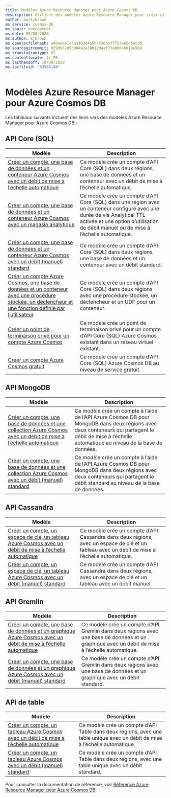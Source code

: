 ```yaml
---
title: Modèles Azure Resource Manager pour Azure Cosmos DB
description: Utilisez des modèles Azure Resource Manager pour créer et configurer Azure Cosmos DB.
author: markjbrown
ms.service: cosmos-db
ms.topic: conceptual
ms.date: 05/08/2020
ms.author: mjbrown
ms.openlocfilehash: a98aee61c3a330344b5b7fa0a5f7f53a65e5ecdb
ms.sourcegitcommit: 829d951d5c90442a38012daaf77e86046018e5b9
ms.translationtype: HT
ms.contentlocale: fr-FR
ms.lasthandoff: 10/09/2020
ms.locfileid: "83586148"
---
```

# <a name="azure-resource-manager-templates-for-azure-cosmos-db"></a>Modèles Azure Resource Manager pour Azure Cosmos DB

Les tableaux suivants incluent des liens vers des modèles Azure Resource Manager pour Azure Cosmos DB :

## <a name="core-sql-api"></a>API Core (SQL)

|**Modèle**|**Description**|
|---|---|
|[Créer un compte, une base de données et un conteneur Azure Cosmos avec un débit de mise à l’échelle automatique](manage-sql-with-resource-manager.md#create-autoscale) | Ce modèle crée un compte d’API Core (SQL) dans deux régions, une base de données et un conteneur avec un débit de mise à l’échelle automatique. |
|[Créer un compte, une base de données et un conteneur Azure Cosmos avec un magasin analytique](manage-sql-with-resource-manager.md#create-analytical-store) | Ce modèle crée un compte d’API Core (SQL) dans une région avec un conteneur configuré avec une durée de vie Analytical TTL activée et une option d’utilisation de débit manuel ou de mise à l’échelle automatique. |
|[Créer un compte, une base de données et un conteneur Azure Cosmos avec un débit (manuel) standard](manage-sql-with-resource-manager.md#create-manual) | Ce modèle crée un compte d’API Core (SQL) dans deux régions, une base de données et un conteneur avec un débit standard. |
|[Créer un compte Azure Cosmos, une base de données et un conteneur avec une procédure stockée, un déclencheur et une fonction définie par l’utilisateur](manage-sql-with-resource-manager.md#create-sproc) | Ce modèle crée un compte d’API Core (SQL) dans deux régions avec une procédure stockée, un déclencheur et un UDF pour un conteneur. |
|[Créer un point de terminaison privé pour un compte Azure Cosmos](how-to-configure-private-endpoints.md#create-a-private-endpoint-by-using-a-resource-manager-template) |  Ce modèle crée un point de terminaison privé pour un compte d’API Core (SQL) Azure Cosmos existant dans un réseau virtuel existant. |
|[Créer un compte Azure Cosmos gratuit](manage-sql-with-resource-manager.md#free-tier) |  Ce modèle crée un compte d’API Core (SQL) Azure Cosmos DB au niveau de service gratuit. |

## <a name="mongodb-api"></a>API MongoDB

|**Modèle**|**Description**|
|---| ---|
|[Créer un compte, une base de données et une collection Azure Cosmos avec un débit de mise à l’échelle automatique](manage-mongodb-with-resource-manager.md#create-autoscale) | Ce modèle crée un compte à l’aide de l’API Azure Cosmos DB pour MongoDB dans deux régions avec deux conteneurs qui partagent le débit de mise à l’échelle automatique au niveau de la base de données. |
|[Créer un compte, une base de données et une collection Azure Cosmos avec un débit (manuel) standard](manage-mongodb-with-resource-manager.md#create-manual) | Ce modèle crée un compte à l’aide de l’API Azure Cosmos DB pour MongoDB dans deux régions avec deux conteneurs qui partagent le débit standard au niveau de la base de données. |

## <a name="cassandra-api"></a>API Cassandra

|**Modèle**|**Description**|
|---| ---|
|[Créer un compte, un espace de clé, un tableau Azure Cosmos avec un débit de mise à l’échelle automatique](manage-cassandra-with-resource-manager.md#create-autoscale) | Ce modèle crée un compte d’API Cassandra dans deux régions, avec un espace de clé et un tableau avec un débit de mise à l’échelle automatique. |
|[Créer un compte, un espace de clé, un tableau Azure Cosmos avec un débit (manuel) standard](manage-cassandra-with-resource-manager.md#create-manual) | Ce modèle crée un compte d’API Cassandra dans deux régions, avec un espace de clé et un tableau avec un débit manuel. |

## <a name="gremlin-api"></a>API Gremlin

|**Modèle**|**Description**|
|---| ---|
|[Créer un compte, une base de données et un graphique Azure Cosmos avec un débit de mise à l’échelle automatique](manage-gremlin-with-resource-manager.md#create-autoscale) | Ce modèle crée un compte d’API Gremlin dans deux régions avec une base de données et un graphique avec un débit de mise à l’échelle automatique. |
|[Créer un compte, une base de données et un graphique Azure Cosmos avec un débit (manuel) standard](manage-gremlin-with-resource-manager.md#create-manual) | Ce modèle crée un compte d’API Gremlin dans deux régions avec une base de données et un graphique avec un débit standard. |

## <a name="table-api"></a>API de table

|**Modèle**|**Description**|
|---| ---|
|[Créer un compte, un tableau Azure Cosmos avec un débit de mise à l’échelle automatique](manage-table-with-resource-manager.md#create-autoscale) | Ce modèle crée un compte d’API Table dans deux régions, avec une table unique avec un débit de mise à l’échelle automatique. |
|[Créer un compte, un tableau Azure Cosmos avec un débit (manuel) standard](manage-table-with-resource-manager.md#create-manual) | Ce modèle crée un compte d’API Table dans deux régions, avec une table unique avec un débit standard. |

Pour consulter la documentation de référence, voir [Référence Azure Resource Manager pour Azure Cosmos DB](/azure/templates/microsoft.documentdb/allversions).
